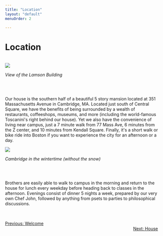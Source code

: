 ```yaml
---
title: "Location"
layout: "default"
menuOrder: 2

---
```


<div class="content container">

<h1>Location</h1>
<br />
<img src="/images/house1.jpg">

*View of the Lamson Building*

<br />
<br />

Our house is the southern half of a beautiful 5 story mansion located at 351 Massachusetts Avenue in Cambridge, MA. Located just south of Central Square, we have the benefits of being surrounded by a wealth of restaurants, coffeeshops, museums, and more (including the world-famous Toscanini's right behind our house). Yet we also have the convenience of living near campus, just a 7 minute walk from 77 Mass Ave, 6 minutes from the Z center, and 10 minutes from Kendall Square. Finally, it's a short walk or bike ride into Boston if you want to experience the city for an afternoon or a day.

<img src="/images/street1.jpg">

*Cambridge in the wintertime (without the snow)*

<br />
<br />

Brothers are easily able to walk to campus in the morning and return to the house for lunch every weekday before heading back to classes in the afternoon. Evenings consist of dinner 5 nights a week, prepared by our very own Chef John, followed by anything from psets to parties to philosophical discussions.

<br />
<br />

<div align="left" class="prev">
  <a href="/welcome.html">Previous: Welcome</a>
</div>

<div align="right" class="next">
  <a href="/house.html">Next: House</a>
</div>

</div>
